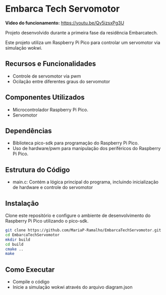 # Embarca Tech Servomotor

**Video do funcionamento:** https://youtu.be/Qv5izsxPg3U

Projeto desenvolvido durante a primeira fase da residência Embarcatech.

Este projeto utiliza um Raspberry Pi Pico para controlar um servomotor via simulação wokwi.

## Recursos e Funcionalidades

- Controle de servomotor via pwm
- Ocilação entre diferentes graus do servomotor

## Componentes Utilizados
- Microcontrolador Raspberry Pi Pico.
- Servomotor

## Dependências
- Biblioteca pico-sdk para programação do Raspberry Pi Pico.
- Uso de hardware/pwm para manipulação dos periféricos do Raspberry Pi Pico.

## Estrutura do Código
- main.c: Contém a lógica principal do programa, incluindo inicialização de hardware e controle do servomotor

## Instalação

Clone este repositório e configure o ambiente de desenvolvimento do Raspberry Pi Pico utilizando o pico-sdk.

```bash
git clone https://github.com/MariaP-Ramalho/EmbarcaTechServomotor.git
cd EmbarcaTechServomotor
mkdir build
cd build
cmake ..
make
```

## Como Executar

- Compile o código
- Inicie a simulação wokwi através do arquivo diagram.json
